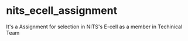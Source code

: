 # nits_ecell_assignment

It's a Assignment for selection in NITS's E-cell as a member in Techinical Team
